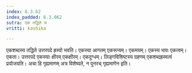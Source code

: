 ```yaml
---
index: 6.3.62
index_padded: 6.3.062
sutra: एक तद्धिते च
vritti: kashika

---
```

एकशब्दस्य तद्धिते उत्तरपदे ह्रस्वो भवति। एकस्या आगतम् एकरूप्यम्। एकमयम्। एकस्य भावः एकत्वम्। एकता। उत्तरपदे एकस्याः क्षीरम् एकक्षीरम्। एकदुग्धम्। लिङ्गविशिष्टस्य ग्रहणम् एकशब्दह्रस्वत्वं प्रयोजयति। अचा हि गृह्यमाणम् अत्र विशेष्यते, न पुनरच् गृह्यमाणेन इति।